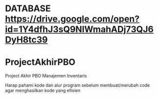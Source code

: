 

# DATABASE https://drive.google.com/open?id=1Y4dfhJ3sQ9NlWmahADj73QJ6DyH8tc39
# ProjectAkhirPBO

Project Akhir PBO Manajemen Inventaris

Harap pahami kode dan alur program sebelum membuat/merubah code agar menghasilkan kode yang efisien


